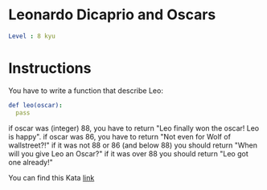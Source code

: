 # Leonardo Dicaprio and Oscars

```yaml
Level : 8 kyu
```

# Instructions

You have to write a function that describe Leo:

```yaml
def leo(oscar):
  pass
```

if oscar was (integer) 88, you have to return "Leo finally won the oscar! Leo is happy".
if oscar was 86, you have to return "Not even for Wolf of wallstreet?!"
if it was not 88 or 86 (and below 88) you should return "When will you give Leo an Oscar?"
if it was over 88 you should return "Leo got one already!"

You can find this Kata [link](https://www.codewars.com/kata/56d49587df52101de70011e4/train/java)